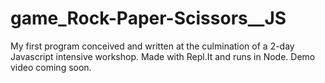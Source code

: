 # game_Rock-Paper-Scissors__JS
My first program conceived and written at the culmination of a 2-day Javascript intensive workshop. Made with Repl.It and runs in Node. Demo video coming soon.

